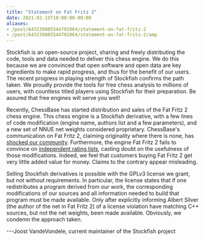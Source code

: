 ```yaml
---
title: "Statement on Fat Fritz 2"
date: 2021-02-15T18:08:00-08:00
aliases:
- /post/643239805544792064/statement-on-fat-fritz-2
- /post/643239805544792064/statement-on-fat-fritz-2/amp
---
```


Stockfish is an open-source project, sharing and freely distributing the
code, tools and data needed to deliver this chess engine. We do this
because we are convinced that open software and open data are key
ingredients to make rapid progress, and thus for the benefit of our
users. The recent progress in playing strength of Stockfish confirms the
path taken. We proudly provide the tools for free chess analysis to
millions of users, with countless titled players using Stockfish for
their preparation. Be assured that free engines will serve you well!

Recently, ChessBase has started distribution and sales of the Fat Fritz
2 chess engine. This chess engine is a Stockfish derivative, with a few
lines of code modification (engine name, authors list and a few
parameters), and a new set of NNUE net weights considered proprietary.
ChessBase's communication on Fat Fritz 2, claiming originality where
there is none, has [shocked our
community](https://twitter.com/tordr/status/1359428424255823875).
Furthermore, the engine Fat Fritz 2 fails to convince on [independent
rating lists](https://www.sp-cc.de/), casting doubt on the usefulness of
those modifications. Indeed, we feel that customers buying Fat Fritz 2
get very little added value for money. Claims to the contrary appear
misleading.

Selling Stockfish derivatives is possible with the GPLv3 license we
grant, but not without requirements. In particular, the license states
that if one redistributes a program derived from our work, the
corresponding modifications of our sources and all information needed to
build that program must be made available. Only after explicitly
informing Albert Silver (the author of the net in Fat Fritz 2) of a
license violation have matching C++ sources, but not the net weights,
been made available. Obviously, we condemn the approach taken.

---Joost VandeVondele, current maintainer of the Stockfish project
